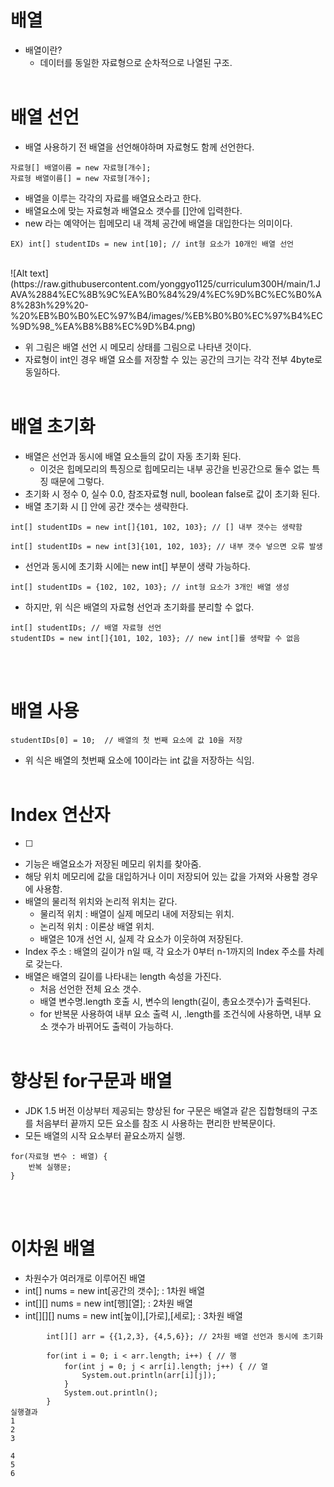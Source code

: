 # 배열
- 배열이란?
    - 데이터를 동일한 자료형으로 순차적으로 나열된 구조.
<br><br>

# 배열 선언
- 배열 사용하기 전 배열을 선언해야하며 자료형도 함께 선언한다.
```
자료형[] 배열이름 = new 자료형[개수];
자료형 배열이름[] = new 자료형[개수];
```
- 배열을 이루는 각각의 자료를 배열요소라고 한다.
- 배열요소에 맞는 자료형과 배열요소 갯수를 []안에 입력한다.
- new 라는 예약어는 힙메모리 내 객체 공간에 배열을 대입한다는 의미이다.
```
EX) int[] studentIDs = new int[10]; // int형 요소가 10개인 배열 선언
```
<br>
![Alt text](https://raw.githubusercontent.com/yonggyo1125/curriculum300H/main/1.JAVA%2884%EC%8B%9C%EA%B0%84%29/4%EC%9D%BC%EC%B0%A8%283h%29%20-%20%EB%B0%B0%EC%97%B4/images/%EB%B0%B0%EC%97%B4%EC%9D%98_%EA%B8%B8%EC%9D%B4.png)

- 위 그림은 배열 선언 시 메모리 상태를 그림으로 나타낸 것이다.
- 자료형이 int인 경우 배열 요소를 저장할 수 있는 공간의 크기는 각각 전부 4byte로 동일하다.
<br><br>

# 배열 초기화
- 배열은 선언과 동시에 배열 요소들의 값이 자동 초기화 된다.
    - 이것은 힙메모리의 특징으로 힙메모리는 내부 공간을 빈공간으로 둘수 없는 특징 때문에 그렇다.
- 초기화 시 정수 0, 실수 0.0, 참조자료형 null, boolean false로 값이 초기화 된다.
- 배열 초기화 시 [] 안에 공간 갯수는 생략한다.
```
int[] studentIDs = new int[]{101, 102, 103}; // [] 내부 갯수는 생략함
```
```
int[] studentIDs = new int[3]{101, 102, 103}; // 내부 갯수 넣으면 오류 발생
```
- 선언과 동시에 초기화 시에는 new int[] 부분이 생략 가능하다.
```
int[] studentIDs = {102, 102, 103}; // int형 요소가 3개인 배열 생성
```
- 하지만, 위 식은 배열의 자료형 선언과 초기화를 분리할 수 없다.
```
int[] studentIDs; // 배열 자료형 선언
studentIDs = new int[]{101, 102, 103}; // new int[]를 생략할 수 없음
```
<br><br>

# 배열 사용
```
studentIDs[0] = 10;  // 배열의 첫 번째 요소에 값 10을 저장
```
- 위 식은 배열의 첫번째 요소에 10이라는 int 값을 저장하는 식임.
<br><br>

# Index 연산자
- [ ]
- 기능은 배열요소가 저장된 메모리 위치를 찾아줌.
- 해당 위치 메모리에 값을 대입하거나 이미 저장되어 있는 값을 가져와 사용할 경우에 사용함.
- 배열의 물리적 위치와 논리적 위치는 같다.
    - 물리적 위치 : 배열이 실제 메모리 내에 저장되는 위치.
    - 논리적 위치 : 이론상 배열 위치.
    - 배열은 10개 선언 시, 실제 각 요소가 이웃하여 저장된다.
- Index 주소 : 배열의 길이가 n일 때, 각 요소가 0부터 n-1까지의 Index 주소를 차례로 갖는다.
- 배열은 배열의 길이를 나타내는 length 속성을 가진다.
    - 처음 선언한 전체 요소 갯수.
    - 배열 변수명.length 호출 시, 변수의 length(길이, 총요소갯수)가 출력된다.
    - for 반복문 사용하여 내부 요소 출력 시, .length를 조건식에 사용하면, 내부 요소 갯수가 바뀌어도
      출력이 가능하다.
<br><br>

# 향상된 for구문과 배열
- JDK 1.5 버전 이상부터 제공되는 향상된 for 구문은 배열과 같은 집합형태의 구조를 처음부터 끝까지 모든
  요소를 참조 시 사용하는 편리한 반복문이다.
- 모든 배열의 시작 요소부터 끝요소까지 실행.
```
for(자료형 변수 : 배열) {
	반복 실행문;
}
```
<br><br>

# 이차원 배열
- 차원수가 여러개로 이루어진 배열
- int[] nums = new int[공간의 갯수]; : 1차원 배열
- int[][] nums = new int[행][열]; : 2차원 배열
- int[][][] nums = new int[높이],[가로],[세로]; : 3차원 배열
```
		int[][] arr = {{1,2,3}, {4,5,6}}; // 2차원 배열 선언과 동시에 초기화
		
		for(int i = 0; i < arr.length; i++) { // 행 
			for(int j = 0; j < arr[i].length; j++) { // 열
				System.out.println(arr[i][j]);
			}
			System.out.println();
		}
실행결과
1
2
3

4
5
6
```